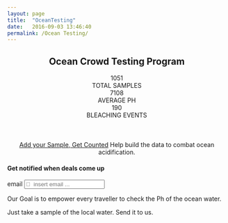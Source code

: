 ```yaml
---
layout: page
title:  "OceanTesting"
date:   2016-09-03 13:46:40
permalink: /Ocean Testing/
---
```


   <div align="center">
     <h2>Ocean Crowd Testing Program</h2>
        
<div style="clear:both"></div>
<div id="talkbubble"><span class="count"> 1051</span><br>TOTAL SAMPLES</div>
<div id="talkbubble0"><span class="count">7108</span><br>AVERAGE PH</div>
<div id="talkbubble1"><span class="count">190</span><br>BLEACHING EVENTS</div>
<br/>
<br/>
<br/>
     </div>
    
<div align="center">
<a class="linker" href="http://www.CRISTALjourneys.com/testing-details.md"  target="_blank">Add your Sample, Get Counted</a>
Help build the data to combat ocean acidification.
</div>
<script>
$('.count').each(function () {
    $(this).prop('Counter',0).animate({
        Counter: $(this).text()
    }, {
        duration: 4000,
        easing: 'swing',
        step: function (now) {
            $(this).text(Math.ceil(now));
        }
    });
});
</script>
<div id="formContent">
  <h4>Get notified when deals come up</h4>
  <form action="">
  <label for="emailAddress">email</label>
  <input type="text" class="fontAwesome" name="emailAddress" placeholder="&#xf0e0;  insert email ..." value="">
  </form>
  </div>

Our Goal is to empower every traveller to check the Ph of the ocean water. 

Just take a sample of the local water.  Send it to us.




